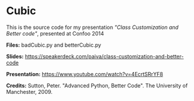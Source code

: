 Cubic
=====

This is the source code for my presentation *"Class Customization and Better code"*, 
presented at Confoo 2014

**Files:** badCubic.py and betterCubic.py

**Slides:** https://speakerdeck.com/paiva/class-customization-and-better-code

**Presentation:** https://www.youtube.com/watch?v=4EcrtSRrYF8

**Credits:** Sutton, Peter. "Advanced Python, Better Code". The University of Manchester, 2009. 
